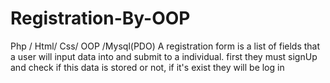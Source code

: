 # Registration-By-OOP
Php / Html/ Css/ OOP /Mysql(PDO)
A registration form is a list of fields that a user will input data into and submit to a individual. first they must signUp and check if this data is stored or not, if it's exist they will be log in
